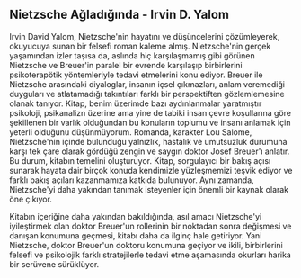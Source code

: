 ## Nietzsche Ağladığında - Irvin D. Yalom

Irvin David Yalom, Nietzsche'nin hayatını ve düşüncelerini çözümleyerek, okuyucuya sunan bir felsefi roman kaleme almış. Nietzsche'nin gerçek yaşamından izler taşısa da, aslında hiç karşılaşmamış gibi görünen Nietzsche ve Breuer'in paralel bir evrende karşılaşıp birbirlerini psikoterapötik yöntemleriyle tedavi etmelerini konu ediyor. Breuer ile Nietzsche arasındaki diyaloglar, insanın içsel çıkmazları, anlam veremediği duyguları ve atlatamadığı takıntıları farklı bir perspektiften gözlemlemesine olanak tanıyor. Kitap, benim üzerimde bazı aydınlanmalar yaratmıştır psikoloji, psikanalizn üzerine ama yine de tabiki insan çevre koşullarına göre şekillenen bir varlık olduğundan bu konuların toplumu ve insanı anlamak için yeterli olduğunu düşünmüyorum. Romanda, karakter Lou Salome, Nietzsche'nin içinde bulunduğu yalnızlık, hastalık ve umutsuzluk durumuna karşı tek çare olarak gördüğü zengin ve saygın doktor Josef Breuer'ı anlatır. Bu durum, kitabın temelini oluşturuyor. Kitap, sorgulayıcı bir bakış açısı sunarak hayata dair birçok konuda kendimizle yüzleşmemizi teşvik ediyor ve farklı bakış açıları kazanmamıza katkıda bulunuyor. Aynı zamanda, Nietzsche'yi daha yakından tanımak isteyenler için önemli bir kaynak olarak öne çıkıyor.

Kitabın içeriğine daha yakından bakıldığında, asıl amacı Nietzsche'yi iyileştirmek olan doktor Breuer'un rollerinin bir noktadan sonra değişmesi ve danışan konumuna geçmesi, kitabı daha da ilginç hale getiriyor. Yani Nietzsche, doktor Breuer'un doktoru konumuna geçiyor ve ikili, birbirlerini felsefi ve psikolojik farklı stratejilerle tedavi etme aşamasında okurları harika bir serüvene sürüklüyor.






